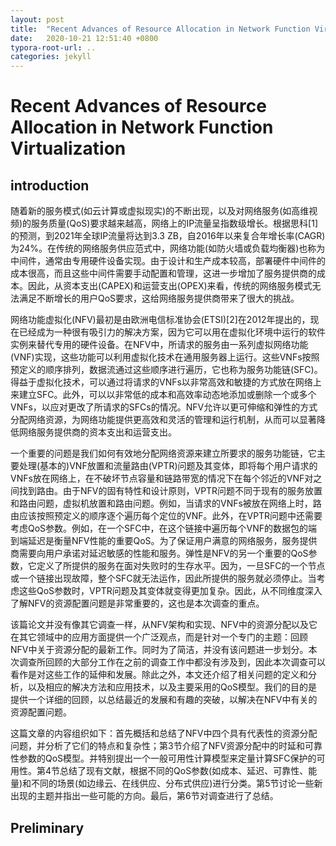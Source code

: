 ```yaml
---
layout: post
title:  "Recent Advances of Resource Allocation in Network Function Virtualization"
date:   2020-10-21 12:51:40 +0800
typora-root-url: ..
categories: jekyll
---
```


# Recent Advances of Resource Allocation in Network Function Virtualization

## introduction

随着新的服务模式(如云计算或虚拟现实)的不断出现，以及对网络服务(如高维视频)的服务质量(QoS)要求越来越高，网络上的IP流量呈指数级增长。根据思科[1]的预测，到2021年全球IP流量将达到3.3 ZB，自2016年以来复合年增长率(CAGR)为24%。在传统的网络服务供应范式中，网络功能(如防火墙或负载均衡器)也称为中间件，通常由专用硬件设备实现。由于设计和生产成本较高，部署硬件中间件的成本很高，而且这些中间件需要手动配置和管理，这进一步增加了服务提供商的成本。因此，从资本支出(CAPEX)和运营支出(OPEX)来看，传统的网络服务模式无法满足不断增长的用户QoS要求，这给网络服务提供商带来了很大的挑战。

网络功能虚拟化(NFV)最初是由欧洲电信标准协会(ETSI)[2]在2012年提出的，现在已经成为一种很有吸引力的解决方案，因为它可以用在虚拟化环境中运行的软件实例来替代专用的硬件设备。在NFV中，所请求的服务由一系列虚拟网络功能(VNF)实现，这些功能可以利用虚拟化技术在通用服务器上运行。这些VNFs按照预定义的顺序排列，数据流通过这些顺序进行遍历，它也称为服务功能链(SFC)。得益于虚拟化技术，可以通过将请求的VNFs以非常高效和敏捷的方式放在网络上来建立SFC。此外，可以以非常低的成本和高效率动态地添加或删除一个或多个VNFs，以应对更改了所请求的SFCs的情况。NFV允许以更可伸缩和弹性的方式分配网络资源，为网络功能提供更高效和灵活的管理和运行机制，从而可以显著降低网络服务提供商的资本支出和运营支出。

一个重要的问题是我们如何有效地分配网络资源来建立所要求的服务功能链，它主要处理(基本的)VNF放置和流量路由(VPTR)问题及其变体，即将每个用户请求的VNFs放在网络上，在不破坏节点容量和链路带宽的情况下在每个邻近的VNF对之间找到路由。由于NFV的固有特性和设计原则，VPTR问题不同于现有的服务放置和路由问题，虚拟机放置和路由问题。例如，当请求的VNFs被放在网络上时，路由应该按照预定义的顺序逐个遍历每个定位的VNF。此外，在VPTR问题中还需要考虑QoS参数。例如，在一个SFC中，在这个链接中遍历每个VNF的数据包的端到端延迟是衡量NFV性能的重要QoS。为了保证用户满意的网络服务，服务提供商需要向用户承诺对延迟敏感的性能和服务。弹性是NFV的另一个重要的QoS参数，它定义了所提供的服务在面对失败时的生存水平。因为，一旦SFC的一个节点或一个链接出现故障，整个SFC就无法运作，因此所提供的服务就必须停止。当考虑这些QoS参数时，VPTR问题及其变体就变得更加复杂。因此，从不同维度深入了解NFV的资源配置问题是非常重要的，这也是本次调查的重点。

该篇论文并没有像其它调查一样，从NFV架构和实现、NFV中的资源分配以及它在其它领域中的应用方面提供一个广泛观点，而是针对一个专门的主题：回顾NFV中关于资源分配的最新工作。同时为了简洁，并没有该问题进一步划分。本次调查所回顾的大部分工作在之前的调查工作中都没有涉及到，因此本次调查可以看作是对这些工作的延伸和发展。除此之外，本文还介绍了相关问题的定义和分析，以及相应的解决方法和应用技术，以及主要采用的QoS模型。我们的目的是提供一个详细的回顾，以总结最近的发展和有趣的突破，以解决在NFV中有关的资源配置问题。

这篇文章的内容组织如下：首先概括和总结了NFV中四个具有代表性的资源分配问题，并分析了它们的特点和复杂性；第3节介绍了NFV资源分配中的时延和可靠性参数的QoS模型。并特别提出一个一般可用性计算模型来定量计算SFC保护的可用性。第4节总结了现有文献，根据不同的QoS参数(如成本、延迟、可靠性、能量)和不同的场景(如边缘云、在线供应、分布式供应)进行分类。第5节讨论一些新出现的主题并指出一些可能的方向。最后，第6节对调查进行了总结。

## Preliminary

